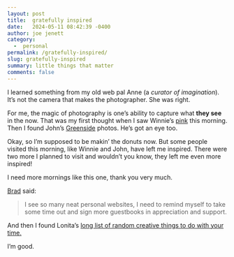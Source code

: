 ```yaml
---
layout: post
title:  gratefully inspired
date:   2024-05-11 08:42:39 -0400
author: joe jenett
category:
  -  personal
permalink: /gratefully-inspired/
slug: gratefully-inspired
summary: little things that matter
comments: false
---
```

I learned something from my old web pal Anne (a *curator of imagination*). It’s not the camera that makes the photographer. She was right.

For me, the magic of photography is one’s ability to capture what <strong>they see</strong> in the now. That was my first thought when I saw Winnie’s <a href="https://winnielim.org/notes/pink/">pink</a> this morning. Then I found John’s <a href="https://johnjohnston.info/blog/greenside/">Greenside</a> photos. He’s got an eye too.

Okay, so I’m supposed to be makin’ the donuts now. But some people visited this morning, like Winnie and John, have left me inspired. There were two more I planned to visit and wouldn’t you know, they left me even more inspired! 

I need more mornings like this one, thank you very much.

<a href="https://ramblinggit.com/2024/05/11/i-see-so.html">Brad</a> said:
<blockquote>
<p>
I see so many neat personal websites, I need to remind myself to take some time out and sign more guestbooks in appreciation and support.
</p>
</blockquote>

And then I found Lonita’s <a href="https://lonita.net/creative">long list of random creative things to do with your time.</a>

I’m good.




<a href="https://brid.gy/publish/mastodon"></a>